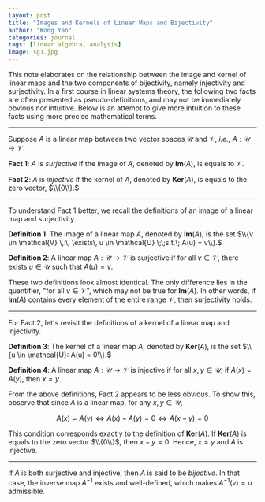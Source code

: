 ```yaml
---
layout: post
title: "Images and Kernels of Linear Maps and Bijectivity"
author: "Kong Yao"
categories: journal
tags: [linear algebra, analysis]
image: sg1.jpg
---
```

This note elaborates on the relationship between the image and kernel of linear maps and the two components of bijectivity, namely injectivity and surjectivity. In a first course in linear systems theory, the following two facts are often presented as pseudo-definitions, and may not be immediately obvious nor intuitive. Below is an attempt to give more intuition to these facts using more precise mathematical terms.

******

Suppose $A$ is a linear map between two vector spaces $\mathcal{U}$ and $\mathcal{V}$, $\textit{i.e.,}$ $A: \mathcal{U} \to \mathcal{V}.$ 

$\textbf{Fact 1}$: $A$ is $\textit{surjective}$ if the image of $A$, denoted by $\textbf{Im}(A)$, is equals to $\mathcal{V}.$ 

$\textbf{Fact 2}$: $A$ is $\textit{injective}$ if the kernel of $A$, denoted by $\textbf{Ker}(A)$, is equals to the zero vector, $\\{0\\}.$ 

******

To understand Fact 1 better, we recall the definitions of an image of a linear map and surjectivity.

$\textbf{Definition 1}$: The image of a linear map $A$, denoted by $\textbf{Im}(A)$, is the set $\\{v \in \mathcal{V} \,:\, \exists\, u \in \mathcal{U} \;\;s.t.\; A(u) = v\\}.$  

$\textbf{Definition 2}$: A linear map $A : \mathcal{U} \to \mathcal{V}$ is surjective if for all $v \in \mathcal{V}$, there exists $u \in \mathcal{U}$ such that $A(u) = v$.

These two definitions look almost identical. The only difference lies in the quantifier, "for all $v \in \mathcal{V}$", which may not be true for $\textbf{Im}(A)$. In other words, if $\textbf{Im}(A)$ contains every element of the entire range $\mathcal{V}$, then surjectivity holds. 

******

For Fact 2, let's revisit the definitions of a kernel of a linear map and injectivity.

$\textbf{Definition 3}$: The kernel of a linear map $A$, denoted by $\textbf{Ker}(A)$, is the set $\\{u \in \mathcal{U}: A(u) = 0\\}.$

$\textbf{Definition 4}$: A linear map $A : \mathcal{U} \to \mathcal{V}$ is injective if for all $x,y \in \mathcal{U}$, if $A(x) = A(y)$, then $x=y$.

From the above definitions, Fact 2 appears to be less obvious. To show this, observe that since $A$ is a linear map, for any $x,y \in \mathcal{U}$,

$$A(x) = A(y) \Leftrightarrow A(x) - A(y) = 0 \Leftrightarrow A(x-y) = 0$$

This condition corresponds exactly to the definition of $\textbf{Ker}(A)$. If $\textbf{Ker}(A)$ is equals to the zero vector $\\{0\\}$, then $x-y = 0$. Hence, $x = y$ and $A$ is injective.

******

If $A$ is both surjective and injective, then $A$ is said to be $\textit{bijective}$. In that case, the inverse map $A^{-1}$ exists and well-defined, which makes $A^{-1}(v) = u$ admissible. 